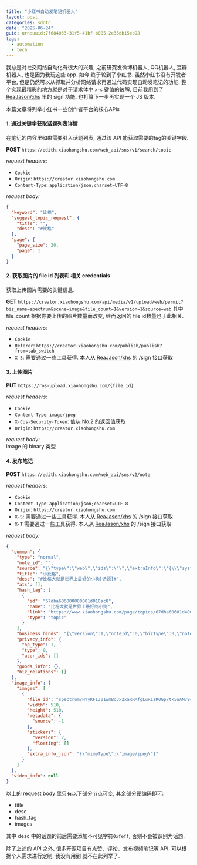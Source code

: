 ```yaml
---
title: "小红书自动发笔记机器人"
layout: post
categories: sddtc
date: "2025-06-24"
guid: urn:uuid:7f684033-31f5-41bf-b085-2e35db15eb98
tags:
  - automation
  - tech
---
```


我总是对社交网络自动化有很大的兴趣, 之前研究发微博机器人, QQ机器人, 豆瓣机器人, 也是因为我玩这些 app. 如今
终于轮到了小红书. 虽然小红书没有开发者平台, 但是仍然可以从抓取并分析网络请求再通过代码实现自动发笔记的功能. 整个实现最精彩的地方就是对于请求体中 `x-s` 键值的破解, 目前我用到了 [ReaJason/xhs](https://github.com/ReaJason/xhs) 里的 sign 功能, 也打算下一步再实现一个 JS 版本.  

本篇文章将列举小红书一些创作者平台的核心APIs

#### 1. 通过关键字获取话题列表详情
在笔记的内容里如果需要引入话题列表, 通过该 API 能获取需要的tag的关键字段.  

**POST** `https://edith.xiaohongshu.com/web_api/sns/v1/search/topic`  

_request headers:_
* `Cookie`
* `Origin`: `https://creator.xiaohongshu.com`
* `Content-Type`: `application/json;charset=UTF-8`

_request body:_
```json
{
  "keyword": "比格",
  "suggest_topic_request": {
    "title": "",
    "desc": "#比格"
  },
  "page": {
    "page_size": 20,
    "page": 1
  }
}
```
#### 2. 获取图片的 file id 列表和 相关 credentials
获取上传图片需要的关键信息.  

**GET** `https://creator.xiaohongshu.com/api/media/v1/upload/web/permit?biz_name=spectrum&scene=image&file_count=1&version=1&source=web`
其中 file_count 根据你要上传的图片数量而改变, 继而返回的 file id数量也于此相关. 

_request headers:_
* `Cookie`
* `Referer`: `https://creator.xiaohongshu.com/publish/publish?from=tab_switch`
* `X-S`: 需要通过一些工具获得. 本人从 [ReaJason/xhs](https://github.com/ReaJason/xhs) 的 /sign 接口获取

#### 3. 上传图片
**PUT** `https://ros-upload.xiaohongshu.com/{file_id}`  

_request headers:_
* `Cookie`
* `Content-Type`: `image/jpeg`
* `X-Cos-Security-Token`: 值从 No.2 的返回值获取
* `Origin`: `https://creator.xiaohongshu.com`

_request body:_  
image 的 binary 类型

#### 4. 发布笔记
**POST** `https://edith.xiaohongshu.com/web_api/sns/v2/note`

_request headers:_
* `Cookie`
* `Content-Type`: `application/json;charset=UTF-8`
* `Origin`: `https://creator.xiaohongshu.com`
* `X-S`: 需要通过一些工具获得. 本人从 [ReaJason/xhs](https://github.com/ReaJason/xhs) 的 /sign 接口获取
* `X-T` 需要通过一些工具获得. 本人从 [ReaJason/xhs](https://github.com/ReaJason/xhs) 的 /sign 接口获取

_request body:_  

```json
{
  "common": {
    "type": "normal",
    "note_id": "",
    "source": "{\"type\":\"web\",\"ids\":\"\",\"extraInfo\":\"{\\\"systemId\\\":\\\"web\\\"}\"}",
    "title": "小比格",
    "desc": "﻿#比格犬就是世界上最好的小狗[话题]#﻿",
    "ats": [],
    "hash_tag": [
      {
        "id": "67dba606000000001d010ac8",
        "name": "比格犬就是世界上最好的小狗",
        "link": "https://www.xiaohongshu.com/page/topics/67dba60601d4000000000001?naviHidden=yes",
        "type": "topic"
      }
    ],
    "business_binds": "{\"version\":1,\"noteId\":0,\"bizType\":0,\"noteOrderBind\":{},\"notePostTiming\":{},\"noteCollectionBind\":{\"id\":\"\"},\"noteSketchCollectionBind\":{\"id\":\"\"},\"coProduceBind\":{\"enable\":false},\"noteCopyBind\":{\"copyable\":false},\"interactionPermissionBind\":{\"commentPermission\":0},\"optionRelationList\":[]}",
    "privacy_info": {
      "op_type": 1,
      "type": 0,
      "user_ids": []
    },
    "goods_info": {},
    "biz_relations": []
  },
  "image_info": {
    "images": [
      {
        "file_id": "spectrum/HYyKFIJ01wmBc3x2xaRRMfgLuR1zR0Gp7tk5uAM79ccq_kQ",
        "width": 510,
        "height": 510,
        "metadata": {
          "source": -1
        },
        "stickers": {
          "version": 2,
          "floating": []
        },
        "extra_info_json": "{\"mimeType\":\"image/jpeg\"}"
      }
    ]
  },
  "video_info": null
}
```

以上的 request body 里只有以下部分节点可变, 其余部分硬编码即可:  
* title
* desc
* hash_tag
* images  

其中 desc 中的话题的前后需要添加不可见字符`0xfeff`, 否则不会被识别为话题.  

除了上述的 API 之外, 很多开源项目有点赞、评论、发布视频笔记等 API. 可以根据个人需求进行定制, 我没有用到
就不在此列举了.  